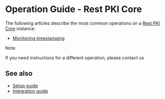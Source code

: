 ﻿# Operation Guide - Rest PKI Core

The following articles describe the most common operations on a [Rest PKI Core](../index.md) instance:

* [Monitoring timestamping](monitor-timestamping.md)

> [!NOTE]
> If you need instructions for a different operation, please contact us

## See also

* [Setup guide](../on-premises/index.md)
* [Integration guide](../integration/index.md)
